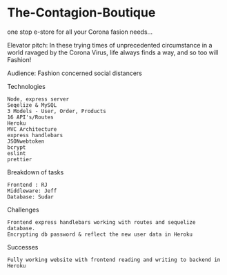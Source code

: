 # The-Contagion-Boutique

one stop e-store for all your Corona fasion needs...

Elevator pitch: In these trying times of unprecedented circumstance in a world ravaged by the Corona Virus, life always finds a way, and so too will Fashion!

Audience: Fashion concerned social distancers

Technologies


	Node, express server
	Seqelize & MySQL
	3 Models - User, Order, Products
	16 API's/Routes
	Heroku
	MVC Architecture
	express handlebars
	JSONwebtoken
	bcrypt
	eslint
	prettier

Breakdown of tasks


	Frontend : RJ
	Middleware: Jeff
	Database: Sudar

Challenges


	Frontend express handlebars working with routes and sequelize database.
	Encrypting db password & reflect the new user data in Heroku

Successes


	Fully working website with frontend reading and writing to backend in Heroku



